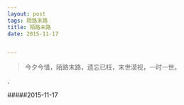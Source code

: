 ```yaml
---
layout: post
tags: 陌路末路
title: 陌路末路
date: 2015-11-17


---
```


> 今夕今惜，陌路末路，遗忘已枉，末世漠视，一时一世。


.




#####2015-11-17


